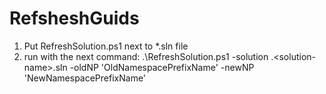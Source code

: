 # RefsheshGuids
1. Put RefreshSolution.ps1 next to *.sln file
2. run with the next command: .\RefreshSolution.ps1 -solution .\<solution-name>.sln -oldNP 'OldNamespacePrefixName' -newNP 'NewNamespacePrefixName' 
